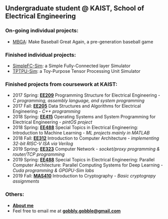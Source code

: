 ## Undergraduate student @ KAIST, School of Electrical Engineering

### On-going individual projects:
- [MBGA](https://github.com/gobblygobble/MBGA): Make Baseball Great Again, a pre-generation baseball game

### Finished individual projects:
- [SimpleFC-Sim](https://github.com/gobblygobble/SimpleFC-Sim): a Simple Fully-Connected layer Simulator
- [TPTPU-Sim](https://github.com/gobblygobble/tptpu-sim): a Toy-Purpose Tensor Processing Unit Simulator

### Finished projects from coursework at KAIST:
- 2017 Spring: [**EE209**](https://github.com/gobblygobble/EE209) Programming Structure for Electrical Engineering - *C programming, assembly language, and system programming*
- 2017 Fall: [**EE205**](https://github.com/gobblygobble/EE205) Data Structures and Algorithms for Electrical Engineering - *C++ programming*
- 2018 Spring: [**EE415**](https://github.com/gobblygobble/EE415) Operating Systems and System Programming for Electrical Engineering - *pintOS project*
- 2018 Spring: [**EE488**](https://github.com/gobblygobble/EE488-IML-) Special Topics in Electrical Engineering: Introduction to Machine Learning - *ML projects mainly in MATLAB*
- 2018 Fall: [**EE312**](https://github.com/gobblygobble/EE312) Introduction to Computer Architecture - *implementing 32-bit RISC-V ISA via Verilog*
- 2019 Spring: [**EE323**](https://github.com/gobblygobble/EE323) Computer Network - *socket/proxy programming & router/TCP programming*
- 2019 Spring: [**EE488**](https://github.com/gobblygobble/EE488-PCA-PCSDL-) Special Topics in Electrical Engineering: Parallel Computer Architecture: Parallel Computing Systems for Deep Learning - *Cuda programming & GPGPU-Sim labs*
- 2019 Fall: [**MAS410**](https://github.com/gobblygobble/MAS410) Introduction to Cryptography - *Basic cryptograpy assignments*

### Others:
- [**About me**](/about)
- Feel free to email me at **gobbly.gobble@gmail.com**
